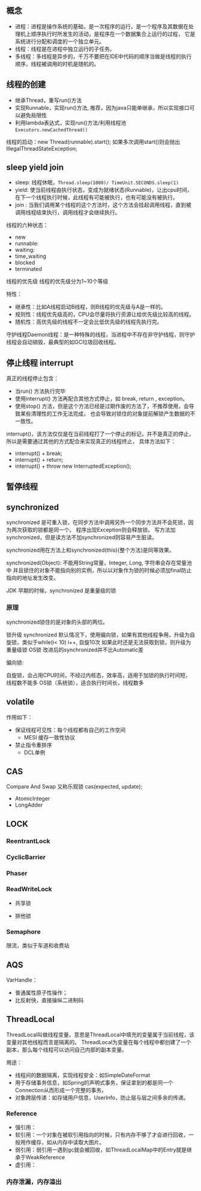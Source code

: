 ## 概念
- 进程：进程是操作系统的基础，是一次程序的运行，是一个程序及其数据在处理机上顺序执行时所发生的活动，是程序在一个数据集合上运行的过程，
它是系统进行分配和调度的一个独立单元。
- 线程：线程是在进程中独立运行的子任务。
- 多线程：多线程是异步的，千万不要把在IDE中代码的顺序当做是线程的执行顺序，线程被调用的时机是随机的。

## 线程的创建
- 继承Thread，重写run()方法
- 实现Runnable，实现run()方法, 推荐，因为java只能单继承，所以实现接口可以避免局限性
- 利用lambda表达式，实现run()方法/利用线程池 `Executors.newCachedThread()`

线程的启动：new Thread(runnable).start();
如果多次调用start()则会抛出 IllegalThreadStateException;

## sleep yield join
- sleep: 线程休眠，`Thread.sleep(1000)/ TimeUnit.SECONDS.sleep(1)`
- yield: 使当前线程由执行状态，变成为就绪状态(Runnable)，让出cpu时间，在下一个线程执行时候，此线程有可能被执行，也有可能没有被执行。
- join : 当我们调用某个线程的这个方法时，这个方法会挂起调用线程，直到被调用线程结束执行，调用线程才会继续执行。

线程的六种状态：
- new
- runnable:
- waiting:
- time_waiting
- blocked
- terminated

线程的优先级
线程的优先级分为1~10个等级

特性：
- 继承性：比如A线程启动B线程，则B线程的优先级与A是一样的。
- 规则性：线程优先级高的，CPU会尽量将执行资源让给优先级比较高的线程。
- 随机性：高优先级的线程不一定会比低优先级的线程先执行完。

守护线程Daemon线程：是一种特殊的线程，当进程中不存在非守护线程，则守护线程会自动销毁，最典型的如GC垃圾回收线程。

## 停止线程 interrupt
真正的线程停止包含：
- 当run() 方法执行完毕
- 使用interrupt() 方法再配合其他方式停止，如 break, return , exception。
- 使用stop() 方法，但是这个方法已经是过期作废的方法了，不推荐使用，会导致某些清理性的工作无法完成，
也会导致对锁住的对象提前解锁产生数据的不一致性。

interrupt()，该方法仅仅是在当前线程打了一个停止的标记，并不是真正的停止，所以是需要通过其他的方式配合来实现真正的线程终止，
具体方法如下：
- interrupt() + break;
- interrupt() + return;
- interrupt() + throw new InterruptedException();

## 暂停线程 

## synchronized
synchronized 是可重入锁，在同步方法中调用另外一个同步方法并不会死锁，因为两次获取的锁都是同一个。
程序出现Exception则会释放锁。
写方法加synchronized，但是读方法不加synchronized则容易产生脏读。

synchronized用在方法上和synchronized(this){整个方法}是同等效果。

synchronized(Object): 不能用String常量，Integer, Long, 字符串会存在常量池中
并且锁住的对象不能指向别的实例，所以以对象作为锁的时候必须加final防止指向的地址发生改变。

JDK 早期的时候，synchronized 是重量级的锁

### 原理
synchronized锁住的是对象的头部的两位。


锁升级
synchronized 默认情况下，使用偏向锁，如果有其他线程争用，升级为自旋锁，类似于while(i< 10) i++, 自旋10次
如果此时还是无法获取到锁，则升级为重量级锁 OS锁
改进后的synchronized并不比Automatic差

偏向锁:

自旋锁，会占用CPU时间，不经过内核态，效率高，适用于加锁的执行时间短，线程数不能多
OS锁（系统锁），适合执行时间长，线程数多

## volatile
作用如下：
- 保证线程可见性：每个线程都有自己的工作空间
    + MESI 缓存一致性协议
- 禁止指令重排序
    + DCL单例
    
## CAS 
Compare And Swap 又称乐观锁
cas(expected, update);
- AtomicInteger
- LongAdder

## LOCK 

### ReentrantLock

### CyclicBarrier

### Phaser

### ReadWriteLock
- 共享锁

- 排他锁

### Semaphore
限流，类似于车道和收费站


## AQS

VarHandle：
- 普通属性原子性操作；
- 比反射快，直接操纵二进制码

## ThreadLocal
ThreadLocal叫做线程变量，意思是ThreadLocal中填充的变量属于当前线程，该变量对其他线程而言是隔离的。
ThreadLocal为变量在每个线程中都创建了一个副本，那么每个线程可以访问自己内部的副本变量。

用途：
- 线程间的数据隔离，实现线程安全：如SimpleDateFormat
- 用于存储事务信息，如Spring的声明式事务，保证拿到的都是同一个Connection从而形成一个完整的事务。
- 对象跨层传递：如存储用户信息，UserInfo，防止层与层之间多余的传递。

### Reference
- 强引用：
- 软引用：一个对象在被软引用指向的时候，只有内存不够了才会进行回收，一般用作缓存，如从内存中读取大图片。
- 弱引用：弱引用一遇到gc就会被回收，如ThreadLocalMap中的Entry就是继承于WeakReference
- 虚引用：

### 内存泄漏，内存溢出